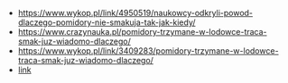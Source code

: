 - https://www.wykop.pl/link/4950519/naukowcy-odkryli-powod-dlaczego-pomidory-nie-smakuja-tak-jak-kiedy/
- https://www.crazynauka.pl/pomidory-trzymane-w-lodowce-traca-smak-juz-wiadomo-dlaczego/
- https://www.wykop.pl/link/3409283/pomidory-trzymane-w-lodowce-traca-smak-juz-wiadomo-dlaczego/
- [link](https://tipy.interia.pl/artykul_8111,jak-uprawiac-pomidory-pod-folia.html)
